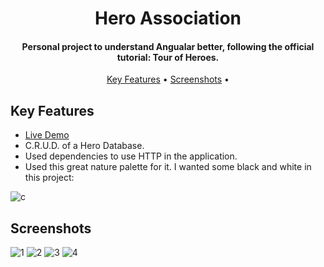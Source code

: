 <h1 align="center">
  Hero Association
  <br>
</h1>

<h4 align="center">Personal project to understand Angualar better, following the official tutorial: Tour of Heroes.</h4>

<p align="center">
  <a href="#key-features">Key Features</a> •
  <a href="#screenshots">Screenshots</a> •
</p>

## Key Features

* <a href="https://herodatabase.netlify.app" target="_blank">Live Demo</a>
* C.R.U.D. of a Hero Database.
* Used dependencies to use HTTP in the application.
* Used this great nature palette for it. I wanted some black and white in this project:

![c](https://user-images.githubusercontent.com/103831098/195430167-ddc42d5b-5a80-448c-8cea-4ebe33ba0edd.PNG)

## Screenshots

![1](https://user-images.githubusercontent.com/103831098/195430975-f75557d9-c38b-4ee6-98dd-bc32b56b22ce.png)
![2](https://user-images.githubusercontent.com/103831098/195430983-1cd2741c-0aff-4ef9-8863-39f62ca66e18.png)
![3](https://user-images.githubusercontent.com/103831098/195430993-157a1322-1d5a-4c1a-ad48-03d8520dd599.png)
![4](https://user-images.githubusercontent.com/103831098/195431000-f9ddaded-b23b-45ca-b919-38d1a62361b3.png)
